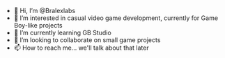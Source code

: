- 👋 Hi, I’m @Bralexlabs
- 👀 I’m interested in casual video game development, currently for Game Boy-like projects
- 🌱 I’m currently learning GB Studio
- 💞️ I’m looking to collaborate on small game projects
- 📫 How to reach me... we'll talk about that later

<!---
Bralexlabs/Bralexlabs is a ✨ special ✨ repository because its `README.md` (this file) appears on your GitHub profile.
You can click the Preview link to take a look at your changes.
--->
